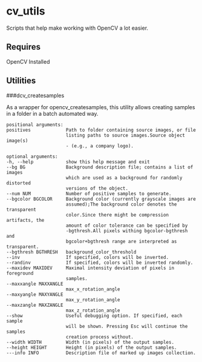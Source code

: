cv_utils
========

Scripts that help make working with OpenCV a lot easier.

Requires
--------

OpenCV Installed

Utilities
---------

###dcv_createsamples

As a wrapper for opencv_createsamples, this utility allows creating samples in
a folder in a batch automated way.

    positional arguments:
    positives             Path to folder containing source images, or file
                          listing paths to source images.Source object image(s)
                          - (e.g., a company logo).

    optional arguments:
    -h, --help            show this help message and exit
    --bg BG               Background description file; contains a list of images
                          which are used as a background for randomly distorted
                          versions of the object.
    --num NUM             Number of positive samples to generate.
    --bgcolor BGCOLOR     Background color (currently grayscale images are
                          assumed);The background color denotes the transparent
                          color.Since there might be compression artifacts, the
                          amount of color tolerance can be specified by
                          -bgthresh.All pixels withing bgcolor-bgthresh and
                          bgcolor+bgthresh range are interpreted as transparent.
    --bgthresh BGTHRESH   background_color_threshold
    --inv                 If specified, colors will be inverted.
    --randinv             If specified, colors will be inverted randomly.
    --maxidev MAXIDEV     Maximal intensity deviation of pixels in foreground
                          samples.
    --maxxangle MAXXANGLE
                          max_x_rotation_angle
    --maxyangle MAXYANGLE
                          max_y_rotation_angle
    --maxzangle MAXZANGLE
                          max_z_rotation_angle
    --show                Useful debugging option. If specified, each sample
                          will be shown. Pressing Esc will continue the samples
                          creation process without.
    --width WIDTH         Width (in pixels) of the output samples.
    --height HEIGHT       Height (in pixels) of the output samples.
    ---info INFO          Description file of marked up images collection.

